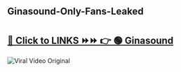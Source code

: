 
 ## Ginasound-Only-Fans-Leaked

# <h2><a href="https://clipsfans.com/Ginasound&ref=git">🔗 Click to LINKS ⏩⏩ 👉 🟢 Ginasound </a></h2>

<a href="https://clipsfans.com/Ginasound&ref=git" rel="nofollow" data-target="animated-image.originalLink"><img src="https://i.ibb.co.com/xMMVF88/686577567.gif" alt="Viral Video Original" style="max-width: 100%; display: inline-block;" data-target="animated-image.originalImage"></a>
